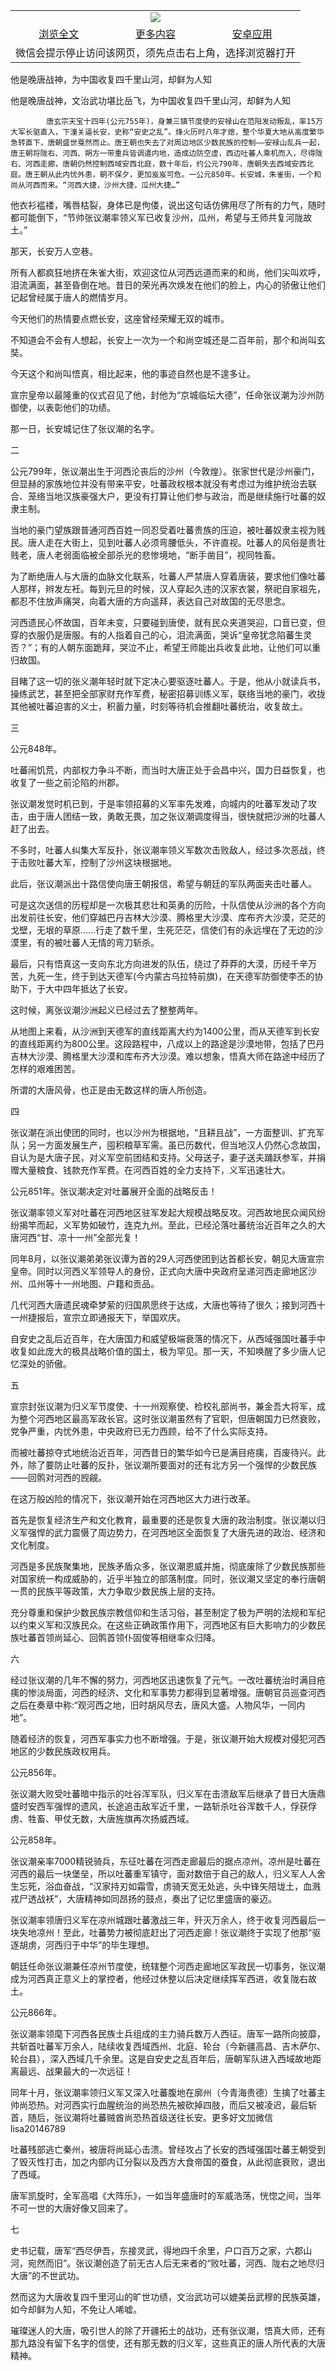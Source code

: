 

<table>
  <tr>
    <td align="center" colspan="3">
      <a href="https://github.com/ogate/ogate/blob/master/README.md"><img src="https://cloud.githubusercontent.com/assets/11880933/13434984/f430fae2-e012-11e5-814f-c2df1e82b247.jpg"/></a>
    </td>
  </tr>
  <tr>
    <td align="center">
      <a href="https://s3.ap-south-1.amazonaws.com/ogatem/oGate.htm?c818582&from=oNote">浏览全文</a>
    </td>
    <td align="center">
      <a href="https://s3.ap-south-1.amazonaws.com/ogatem/oGate.htm?from=oNote">更多内容</a>
    </td>
    <td align="center">
      <a href="https://raw.githubusercontent.com/ogate/up/master/ogate.apk">安卓应用</a>
    </td>
  </tr>
  <tr>
    <td align="center" colspan="3">
      微信会提示停止访问该网页，须先点击右上角，选择浏览器打开
    </td>
  </tr>
</table>    


他是晚唐战神，为中国收复四千里山河，却鲜为人知


他是晚唐战神，文治武功堪比岳飞，为中国收复四千里山河，却鲜为人知
    
            
            唐玄宗天宝十四年(公元755年)，身兼三镇节度使的安禄山在范阳发动叛乱，率15万大军长驱直入，下潼关逼长安，史称“安史之乱”。烽火历时八年才熄，整个华夏大地从高度繁华急转直下，唐朝盛世戛然而止。唐王朝也失去了对周边地区少数民族的控制——安禄山乱兵一起，唐王朝将陇右、河西、朔方一带重兵皆调遣内地，造成边防空虚，西边吐蕃人乘机而入，尽得陇右、河西走廊，唐朝仍然控制西域安西北庭，数十年后，约公元790年，唐朝失去西域安西北庭。唐王朝从此内忧外患，朝不保夕，更加岌岌可危。一公元850年。长安城，朱雀街，一个和尚从河西而来。“河西大捷，沙州大捷，瓜州大捷…”


他衣衫褴褛，嘴唇枯裂，身体已是佝偻，说出这句话仿佛用尽了所有的力气，随时都可能倒下，“节帅张议潮率领义军已收复沙州，瓜州，希望与王师共复河陇故土。”




            

            
那天，长安万人空巷。


所有人都疯狂地挤在朱雀大街，欢迎这位从河西远道而来的和尚，他们尖叫欢呼，泪流满面，甚至昏倒在地。昔日的荣光再次焕发在他们的脸上，内心的骄傲让他们记起曾经属于唐人的燃情岁月。


今天他们的热情要点燃长安，这座曾经荣耀无双的城市。


不知道会不会有人想起，长安上一次为一个和尚空城还是二百年前，那个和尚叫玄奘。


今天这个和尚叫悟真，相比起来，他的事迹自然也是不遑多让。


宣宗皇帝以最隆重的仪式召见了他，封他为“京城临坛大德”，任命张议潮为沙州防御使，以表彰他们的功绩。


那一日，长安城记住了张议潮的名字。


二




            

            
公元799年，张议潮出生于河西沦丧后的沙州（今敦煌）。张家世代是沙州豪门，但显赫的家族地位并没有带来平安，吐蕃政权根本就没有考虑过为维护统治去联合、笼络当地汉族豪强大户，更没有打算让他们参与政治，而是继续施行吐蕃的奴隶主制。


当地的豪门望族跟普通河西百姓一同忍受着吐蕃贵族的压迫，被吐蕃奴隶主视为贱民。唐人走在大街上，见到吐蕃人必须弯腰低头，不许直视。吐蕃人的风俗是贵壮贱老，唐人老弱面临被全部杀光的悲惨境地，“断手凿目”，视同牲畜。


为了断绝唐人与大唐的血脉文化联系，吐蕃人严禁唐人穿着唐装，要求他们像吐蕃人那样，辫发左衽。每到元旦的时候，汉人穿起久违的汉家衣裳，祭祀自家祖先，都忍不住放声痛哭，向着大唐的方向遥拜，表达自己对故国的无尽思念。


河西遗民心怀故国，百年未变，只要碰到唐使，就有民众夹道哭迎，口音已变，但穿的衣服仍是唐服。有的人指着自己的心，泪流满面，哭诉“皇帝犹念陷蕃生灵否？”；有的人朝东面跪拜，哭泣不止，希望王师能出兵收复此地，让他们可以重归故国。


目睹了这一切的张义潮年轻时就下定决心要驱逐吐蕃人。于是，他从小就读兵书，操练武艺，甚至把全部家财充作军费，秘密招募训练义军，联络当地的豪门，收拢其他被吐蕃迫害的义士，积蓄力量，时刻等待机会推翻吐蕃统治，收复故土。


三


公元848年。


吐蕃闹饥荒，内部权力争斗不断，而当时大唐正处于会昌中兴，国力日益恢复，也收复了一些之前沦陷的州郡。


张议潮发觉时机已到，于是率领招募的义军率先发难，向城内的吐蕃军发动了攻击，由于唐人团结一致，勇敢无畏，加之张议潮调度得当，很快就把沙洲的吐蕃人赶了出去。


不多时，吐蕃人纠集大军反扑，张议潮率领义军数次击败敌人，经过多次恶战，终于击败吐蕃大军，控制了沙州这块根据地。


此后，张议潮派出十路信使向唐王朝报信，希望与朝廷的军队两面夹击吐蕃人。


可是这次送信的历程却是一次极其悲壮和英勇的历险，十队信使从沙洲的各个方向出发前往长安，他们穿越巴丹吉林大沙漠、腾格里大沙漠、库布齐大沙漠，茫茫的戈壁，无垠的草原……行走了数千里，生死茫茫，信使们有的永远埋在了无边的沙漠里，有的被吐蕃人无情的弯刀斩杀。


最后，只有悟真这一支向东北方向进发的队伍，绕过了莽莽的大漠，历经千辛万苦，九死一生，终于到达天德军(今内蒙古乌拉特前旗)，在天德军防御使李丕的协助下，于大中四年抵达了长安。


这时候，离张议潮沙洲起义已经过去了整整两年。


从地图上来看，从沙洲到天德军的直线距离大约为1400公里，而从天德军到长安的直线距离约为800公里。这段路程中，八成以上的路途是沙漠地带，包括了巴丹吉林大沙漠、腾格里大沙漠和库布齐大沙漠。难以想象，悟真大师在路途中经历了怎样的艰难困苦。


所谓的大唐风骨，也正是由无数这样的唐人所创造。


四


张议潮在派出使团的同时，也以沙州为根据地，“且耕且战”，一方面整训、扩充军队；另一方面发展生产，囤积粮草军需。虽已历数代，但当地汉人仍然心念故国，自认为是大唐子民，对义军空前团结和支持。父母送子，妻子送夫踊跃参军，并捐赠大量粮食、钱款充作军费。在河西百姓的全力支持下，义军迅速壮大。


公元851年。张议潮决定对吐蕃展开全面的战略反击！


张议潮率领义军对吐蕃在河西地区驻军发起大规模战略反攻。河西故地民众闻风纷纷揭竿而起，义军势如破竹，连克九州。至此，已经沦落吐蕃统治近百年之久的大唐河西“甘、凉十一州”全部光复！


同年8月，以张议潮弟弟张议谭为首的29人河西使团到达首都长安，朝见大唐宣宗皇帝。同时以河西义军领导人的身份，正式向大唐中央政府呈递河西走廊地区沙州、瓜州等十一州地图、户籍和贡品。


几代河西大唐遗民魂牵梦萦的归国夙愿终于达成，大唐也等待了很久；接到河西十一州捷报后，宣宗立即通报天下，举国欢庆。


自安史之乱后近百年，在大唐国力和威望极端衰落的情况下，从西域强国吐蕃手中收复如此庞大的极具战略价值的国土，极为罕见。那一天，不知唤醒了多少唐人记忆深处的骄傲。


五


宣宗封张议潮为归义军节度使、十一州观察使、检校礼部尚书，兼金吾大将军，成为整个河西地区最高军政长官。这时张议潮虽然有了官职，但唐朝国力已然衰败，党争严重，内忧外患，中央政府已无力西顾，给不了什么实际支持。


而被吐蕃掠夺式地统治近百年，河西昔日的繁华如今已是满目疮痍，百废待兴。此外，除了要防止吐蕃的反扑，张议潮所要面对的还有北方另一个强悍的少数民族——回鹘对河西的觊觎。


在这万般凶险的情况下，张议潮开始在河西地区大力进行改革。


首先是恢复经济生产和文化教育，最重要的还是恢复大唐的政治制度。张议潮以归义军强悍的武力震慑了周边势力，在河西地区全面恢复了大唐先进的政治、经济和文化制度。


河西是多民族聚集地，民族矛盾众多，张议潮恩威并施，彻底废除了少数民族那些对国家统一构成威胁的，近乎半独立的部落制度。同时，张议潮又坚定的奉行唐朝一贯的民族平等政策，大力争取少数民族上层的支持。


充分尊重和保护少数民族宗教信仰和生活习俗，甚至制定了极为严明的法规和军纪以约束义军和汉族民众。在这些正确政策作用下，河西地区有巨大影响力的少数民族吐蕃首领尚延心、回鹘首领仆固俊等相继率众归降。


六


经过张议潮的几年不懈的努力，河西地区迅速恢复了元气。一改吐蕃统治时满目疮痍的惨淡局面，河西的经济、文化和军事势力都得到显著增强。唐朝官员巡查河西之后在奏章中称:“观河西之地，旧时胡风尽去，唐风大盛。人物风华，一同内地”。


随着经济的恢复，河西军事实力也不断增强。于是，张议潮开始大规模对侵犯河西地区的少数民族政权用兵。


公元856年。


张议潮大败受吐蕃暗中指示的吐谷浑军队，归义军在击溃敌军后继承了昔日大唐鼎盛时安西军强悍的遗风，长途追击敌军近千里，一路斩杀吐谷浑数千人，俘获俘虏、牲畜、甲仗无数，大唐旌旗再次扬威西域。


公元858年。


张议潮亲率7000精锐骑兵，东征吐蕃在河西走廊最后的据点凉州。凉州是吐蕃在河西的最后一块堡垒，所以吐蕃重军镇守，面对数倍于自己的敌人，归义军人人舍生忘死，浴血奋战，“汉家持刃如霜雪，虏骑天宽无处逃，头中锋矢陪垅土，血溅戎尸透战袄”，大唐精神如同昂扬的鼓点，奏出了记忆里盛唐的豪迈。


张议潮率领唐归义军在凉州城跟吐蕃激战三年，歼灭万余人，终于收复河西最后一块失地凉州！至此，吐蕃势力被彻底赶出了河西走廊！张议潮终于实现了他那“驱逐胡虏，河西归于中华”的毕生理想。


朝廷任命张议潮兼任凉州节度使，统辖整个河西走廊地区军政民一切事务，张议潮成为河西真正意义上的掌控者，他经过休整以后决定继续挥军西进，收复陇右故土。


公元866年。


张议潮率领麾下河西各民族士兵组成的主力骑兵数万人西征。唐军一路所向披靡，共斩首吐蕃军万余人，陆续收复西域西州、北庭、轮台（今新疆高昌、吉木萨尔、轮台县），深入西域几千余里。这是自安史之乱百年后，唐朝军队进入西域故地距离最远、战果最大的一次远征！


同年十月，张议潮率领归义军又深入吐蕃腹地在廓州（今青海贵德）生擒了吐蕃主帅尚恐热。对河西实行血腥统治的尚恐热先被砍掉四肢，而后又被凌迟，最后斩首，随后，张议潮将吐蕃贼酋尚恐热首级送往长安。更多好文加微信lisa20146789


吐蕃残部逃亡秦州，被唐将尚延心击溃。曾经攻占了长安的西域强国吐蕃王朝受到了毁灭性打击，加之内部内讧分裂以及西方大食帝国的蚕食，从此彻底衰败，退出了西域。


唐军凯旋时，全军高唱《大阵乐》，一如当年盛唐时的军威浩荡，恍惚之间，当年不可一世的大唐好像又回来了。


七


史书记载，唐军“西尽伊吾，东接灵武，得地四千余里，户口百万之家，六郡山河，宛然而旧”。张议潮创造了前无古人后无来者的“败吐蕃，河西、陇右之地尽归大唐”的不世武功。


然而这为大唐收复四千里河山的旷世功绩，文治武功可以媲美岳武穆的民族英雄，如今却鲜为人知，不免让人唏嘘。


璀璨迷人的大唐，吸引世人的除了开疆拓土的战功，还有张议潮，悟真大师，还有那九路没有留下名字的信使，还有那无数的归义军，这些真正的唐人所代表的大唐精神。




